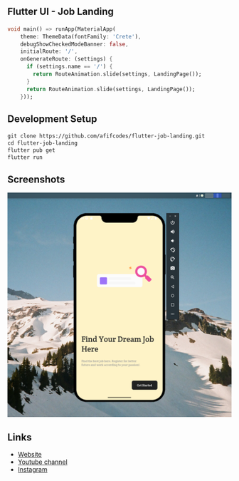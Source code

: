 ## Flutter UI - Job Landing

```dart
void main() => runApp(MaterialApp(
    theme: ThemeData(fontFamily: 'Crete'),
    debugShowCheckedModeBanner: false,
    initialRoute: '/',
    onGenerateRoute: (settings) {
      if (settings.name == '/') {
        return RouteAnimation.slide(settings, LandingPage());
      }
      return RouteAnimation.slide(settings, LandingPage());
    }));
```

## Development Setup
```
git clone https://github.com/afifcodes/flutter-job-landing.git
cd flutter-job-landing
flutter pub get
flutter run
```

## Screenshots
<img src="screenshots/1.png" />

## Links

* [Website](https://afifcodes.vercel.app)
* [Youtube channel](https://youtube.com/afifcodes)
* [Instagram](https://instagram.com/afifcodes)
